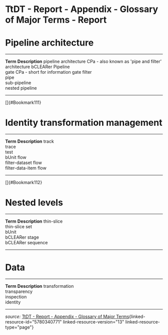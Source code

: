 
# TtDT - Report - Appendix - Glossary of Major Terms - Report


# Pipeline architecture


  ----------------------- ----------------------------------------------------
  **Term**                **Description**
  pipeline architecture   CPa - also known as 'pipe and filter' architecture
  bCLEARer Pipeline       
  gate                    CPa - short for information gate
  filter                  
  pipe                    
  sub-pipeline            
  nested pipeline         
  ----------------------- ----------------------------------------------------

[]{#Bookmark111}

# Identity transformation management


  ----------------------- -----------------
  **Term**                **Description**
  track                   
  trace                   
  test                    
  bUnit flow              
  filter-dataset flow     
  filter-data-item flow   
  ----------------------- -----------------

[]{#Bookmark112}

# Nested levels


  ------------------- -----------------
  **Term**            **Description**
  thin-slice          
  thin-slice set      
  bUnit               
  bCLEARer stage      
  bCLEARer sequence   
  ------------------- -----------------


# Data


  ---------------- -----------------
  **Term**         **Description**
  transformation   
  transparency     
  inspection       
  identity         
  ---------------- -----------------

*source:* [TtDT - Report - Appendix - Glossary of Major
Terms](../page5780340771#Bookmark108 "TtDT - Report - Appendix - Glossary of Major Terms"){linked-resource-id="5780340771"
linked-resource-version="13" linked-resource-type="page"}
